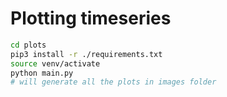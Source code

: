 # Plotting timeseries

```bash
cd plots
pip3 install -r ./requirements.txt
source venv/activate
python main.py
# will generate all the plots in images folder
```
